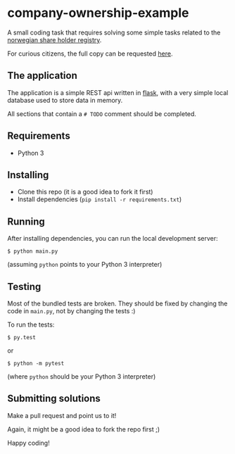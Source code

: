 # company-ownership-example

A small coding task that requires solving some simple tasks related to
the [norwegian share holder registry](https://www.altinn.no/starte-og-drive/skatt-og-avgift/skatt/aksjonarregisteret/).

For curious citizens, the full copy can be requested [here](https://www.skatteetaten.no/en/presse/aksjeeieropplysninger/).


## The application
The application is a simple REST api written in [flask](https://flask.palletsprojects.com/),
with a very simple local database used to store data in memory.

All sections that contain a `# TODO` comment should be completed.

## Requirements
* Python 3

## Installing

* Clone this repo (it is a good idea to fork it first)
* Install dependencies (`pip install -r requirements.txt`)

## Running

After installing dependencies, you can run the local development server:

```
$ python main.py
```

(assuming `python` points to your Python 3 interpreter)

## Testing

Most of the bundled tests are broken. They should be fixed by changing the code in `main.py`, not by changing the tests :)

To run the tests:

```
$ py.test
```

or

```
$ python -m pytest
```

(where `python` should be your Python 3 interpreter)

## Submitting solutions
Make a pull request and point us to it!

Again, it might be a good idea to fork the repo first ;)

Happy coding!
